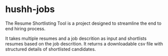 # hushh-jobs

The Resume Shortlisting Tool is a project designed to streamline the end to end hiring process.

It takes multiple resumes and a job descrition as input and shortlists resumes based on the job descrition. It returns a downloadable csv file with structured details of shortlisted candidates.
